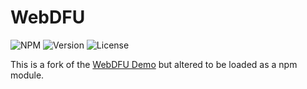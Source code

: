 # WebDFU

![NPM](https://img.shields.io/npm/v/webdfu?style=flat-square)
![Version](https://img.shields.io/github/package-json/v/M4xi1m3/webdfu?color=green&style=flat-square)
![License](https://img.shields.io/npm/l/webdfu?color=blue&style=flat-square)

This is a fork of the [WebDFU Demo](https://github.com/devanlai/webdfu) but altered to be loaded as a npm module.
